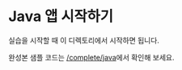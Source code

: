 # Java 앱 시작하기

실습을 시작할 때 이 디렉토리에서 시작하면 됩니다.

완성본 샘플 코드는 [/complete/java](../complete/java/)에서 확인해 보세요.
